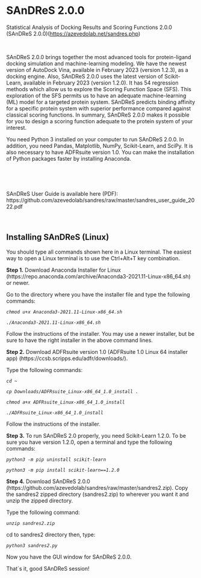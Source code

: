 # SAnDReS 2.0.0
Statistical Analysis of Docking Results and Scoring Functions 2.0.0 (SAnDReS 2.0.0)(https://azevedolab.net/sandres.php)
<P>&nbsp;</P>
SAnDReS 2.0.0 brings together the most advanced tools for protein-ligand docking simulation and machine-learning modeling. We have the newest version of AutoDock Vina, available in February 2023 (version 1.2.3), as a docking engine. Also, SAnDReS 2.0.0 uses the latest version of Scikit-Learn, available in February 2023 (version 1.2.0). It has 54 regression methods which allow us to explore the Scoring Function Space (SFS). This exploration of the SFS permits us to have an adequate machine-learning (ML) model for a targeted protein system. SAnDReS predicts binding affinity for a specific protein system with superior performance compared against classical scoring functions. In summary, SAnDReS 2.0.0 makes it possible for you to design a scoring function adequate to the protein system of your interest. 
<P>You need Python 3 installed on your computer to run SAnDReS 2.0.0. In addition, you need Pandas, Matplotlib, NumPy, Scikit-Learn, and SciPy. It is also necessary to have ADFRsuite version 1.0. You can make the installation of Python packages faster by installing Anaconda.</P>
<P>&nbsp;</P>
<P>&nbsp;</P>
<P>SAnDReS User Guide is available here (PDF): https://github.com/azevedolab/sandres/raw/master/sandres_user_guide_2022.pdf</P>
<P>&nbsp;</P>
<H2>Installing SAnDReS (Linux)</H2>
<P>You should type all commands shown here in a Linux terminal. The easiest way to open a Linux terminal is to use the Ctrl+Alt+T key combination.</P>
<P><B>Step 1.</B> Download Anaconda Installer for Linux (https://repo.anaconda.com/archive/Anaconda3-2021.11-Linux-x86_64.sh) or newer.</P>
<P>Go to the directory where you have the installer file and type the following commands:
 
 <I> </I> <I>
  
    chmod u+x Anaconda3-2021.11-Linux-x86_64.sh
  
    ./Anaconda3-2021.11-Linux-x86_64.sh

  </I>Follow the instructions of the installer. You may use a newer installer, but be sure to have the right installer in the above command lines.

<P><B>Step 2.</B> Download ADFRsuite version 1.0 (ADFRsuite 1.0 Linux 64 installer app) (https://ccsb.scripps.edu/adfr/downloads/).</P>
<P>Type the following commands:
  <I> </I> <I>
  
    cd ~
    
    cp Downloads/ADFRsuite_Linux-x86_64_1.0_install .

    chmod a+x ADFRsuite_Linux-x86_64_1.0_install

    ./ADFRsuite_Linux-x86_64_1.0_install

</I>Follow the instructions of the installer.
</P>
<P><B>Step 3.</B> To run SAnDReS 2.0 properly, you need Scikit-Learn 1.2.0. To be sure you have version 1.2.0, open a terminal and type the following commands:

 <I> </I> <I>
  
    python3 -m pip uninstall scikit-learn
 
    python3 -m pip install scikit-learn==1.2.0

 </I>
 <I> </I> <I></P>
</I><P><B>Step 4.</B> Download SAnDReS 2.0.0 (https://github.com/azevedolab/sandres/raw/master/sandres2.zip). Copy the sandres2 zipped directory (sandres2.zip) to wherever you want it and unzip the zipped directory. 
<P>Type the following command:
 
 
 <I> </I> <I>
  
    unzip sandres2.zip

 </I><P></P>
 
  <P>cd to sandres2 directory then, type: 
<I> </I><I>
  
    python3 sandres2.py

   </I>
  <P>Now you have the GUI window for SAnDReS 2.0.0.</P>
<P>That´s it, good SAnDReS session!</P>
  <P>&nbsp;</P>
  <P>&nbsp;</P>
   
